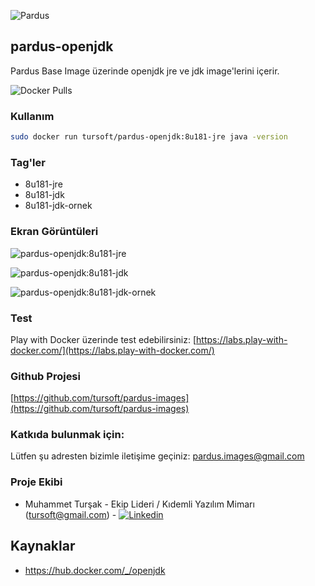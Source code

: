 ![Pardus](https://raw.githubusercontent.com/tursoft/pardus-images/master/_resources/images/docker.pardus-openjdk.small.png)
## pardus-openjdk

Pardus Base Image üzerinde openjdk jre ve jdk image'lerini içerir.

![Docker Pulls](https://img.shields.io/docker/pulls/tursoft/pardus-openjdk.svg)

### Kullanım
```sh
sudo docker run tursoft/pardus-openjdk:8u181-jre java -version
```

### Tag'ler
* 8u181-jre
* 8u181-jdk
* 8u181-jdk-ornek

### Ekran Görüntüleri

![pardus-openjdk:8u181-jre](https://raw.githubusercontent.com/tursoft/pardus-images/master/images-ready/pardus-openjdk/8u181-jre/resources/screenshoots/pardus-openjdk-8u181-jre.screenshoots1.jpg)

![pardus-openjdk:8u181-jdk](https://raw.githubusercontent.com/tursoft/pardus-images/master/images-ready/pardus-openjdk/8u181-jdk/resources/screenshoots/pardus-openjdk-8u181-jdk.screenshoots1.jpg)

![pardus-openjdk:8u181-jdk-ornek](https://raw.githubusercontent.com/tursoft/pardus-images/master/images-ready/pardus-openjdk/8u181-jdk-ornek-ornek/resources/screenshoots/pardus-openjdk-8u181-jdk-ornek.screenshoots1.jpg)


### Test

Play with Docker üzerinde test edebilirsiniz:
[https://labs.play-with-docker.com/](https://labs.play-with-docker.com/)

### Github Projesi
[https://github.com/tursoft/pardus-images](https://github.com/tursoft/pardus-images)

### Katkıda bulunmak için:
Lütfen şu adresten bizimle iletişime geçiniz: pardus.images@gmail.com

### Proje Ekibi
* Muhammet Turşak - Ekip Lideri / Kıdemli Yazılım Mimarı (tursoft@gmail.com) - [![Linkedin](https://raw.githubusercontent.com/tursoft/pardus-images/master/_resources/images/linkedin-icon.18x18.png)](https://www.linkedin.com/in/tursoft/)

## Kaynaklar
* https://hub.docker.com/_/openjdk